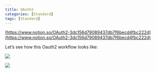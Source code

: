 ```yaml
---
title: OAuth2
categories: [Standard]
tags: [Standard]
---
```


[https://www.notion.so/OAuth2-3dc156d79089437db7f6becd4fbc222d](https://www.notion.so/OAuth2-3dc156d79089437db7f6becd4fbc222d)


Let’s see how this Oauth2 workflow looks like:


![](https://prod-files-secure.s3.us-west-2.amazonaws.com/9960fb2a-b75e-4bea-a8f9-b00925db1215/3bce41e0-99e8-4ebd-9701-e2bc9cbb79a2/Untitled.png?X-Amz-Algorithm=AWS4-HMAC-SHA256&X-Amz-Content-Sha256=UNSIGNED-PAYLOAD&X-Amz-Credential=ASIAZI2LB466YIKG47Q2%2F20251005%2Fus-west-2%2Fs3%2Faws4_request&X-Amz-Date=20251005T202145Z&X-Amz-Expires=3600&X-Amz-Security-Token=IQoJb3JpZ2luX2VjEOP%2F%2F%2F%2F%2F%2F%2F%2F%2F%2FwEaCXVzLXdlc3QtMiJHMEUCIQCRGhluskbORum1dSRHtdIzFiGdfTCSlWJKmu3RHKnItwIgIBecXWAN%2B9yCbE5qZiV%2FGYh%2B8sZ%2F0ZRWWohBzm9fvsIq%2FwMIfBAAGgw2Mzc0MjMxODM4MDUiDEzZnk5Mgh6qAZ5WVircA5HAyVTIYp5TVMYv%2FpdSZIvJCGguiAnudFbF1zujjwaLyt8AO7PNqng4YQZh2vTfd0oMGgsujyFCZyJ2NyjK7zkHauoOU5XyMrGAlf%2FOl4dqTyFxzwVhuX4Sl0KhpdvJusCBGp%2BrwF66zFKYRUCR7lzJIQ1TSRBub8sEpgUnCtWjcZBF1DoBER8wVq4qPJ0BGfsODg70MP76TgqGreFkJxuOHalwaVd8tYS9IWSEyc6vtwX4eiC9LgoAz%2BFT8yZ7%2B%2FKIVAWx3kM5v9nRZ6l6l%2BSy8tELtGyEnBkMdpwKOpTxxl3IW3Re5%2F85AZ3NrhS3jFPSeDDuYZlwC2PGkxoWL6YfU1B8OHbKAVqQYfzyVQk5LWvMt8%2B6S%2B1oWgjWr4SZwJbCZyH7hIxyruoCe32kOOFoIMwuLzIcGnj%2B4Wdslx%2FQS%2B%2F21nqkisHuJw%2BrmxRdFM5ogHWxX5%2BBAzgQ1%2BqbYBuQCeMWT74x%2BgLs%2FY%2FnQ8qSwR75ZZmt7%2BT7kb%2FSfAxGIxubrBsS1fwPVqQX%2BPHwDvrmu3v4Ipssahqmw9xJNrksLRHsEXM3vgopxHN3moBxnH24mzFzqHe2jH7RDqNC%2BryYwUBnF%2BAFKf5BRS6lS1%2FsTYetUiXXlWQq6h4BMMj%2BiscGOqUBDO425RukTuBqO3m8ZHV%2BfWn4QZwD2CmxgMGAI4RC4H6ELY%2Fb7BzUgsqRLHRbLnBb3dX%2FV4uB%2FTGu4wux0EEXx%2FlOwRpPP%2B7O8oD3UryF7RoFPDNvhOV9D3rfH%2F70%2BLn8%2FxMY41bRLbIBXswqj08ejZit6OxmSyq2FABhSdvMThODwjh%2BI%2BQF3E089ltZwfkU0iAEGpSiunsLd%2F0PYQ5TiZ6PVdBY&X-Amz-Signature=a3303f0725aea008868389fddcf0cad23215d4eb5da878254d5045eb8e41ec05&X-Amz-SignedHeaders=host&x-amz-checksum-mode=ENABLED&x-id=GetObject)


![](https://prod-files-secure.s3.us-west-2.amazonaws.com/9960fb2a-b75e-4bea-a8f9-b00925db1215/27d32b66-de43-41de-80f7-7edb81d1190f/Untitled.png?X-Amz-Algorithm=AWS4-HMAC-SHA256&X-Amz-Content-Sha256=UNSIGNED-PAYLOAD&X-Amz-Credential=ASIAZI2LB466YIKG47Q2%2F20251005%2Fus-west-2%2Fs3%2Faws4_request&X-Amz-Date=20251005T202145Z&X-Amz-Expires=3600&X-Amz-Security-Token=IQoJb3JpZ2luX2VjEOP%2F%2F%2F%2F%2F%2F%2F%2F%2F%2FwEaCXVzLXdlc3QtMiJHMEUCIQCRGhluskbORum1dSRHtdIzFiGdfTCSlWJKmu3RHKnItwIgIBecXWAN%2B9yCbE5qZiV%2FGYh%2B8sZ%2F0ZRWWohBzm9fvsIq%2FwMIfBAAGgw2Mzc0MjMxODM4MDUiDEzZnk5Mgh6qAZ5WVircA5HAyVTIYp5TVMYv%2FpdSZIvJCGguiAnudFbF1zujjwaLyt8AO7PNqng4YQZh2vTfd0oMGgsujyFCZyJ2NyjK7zkHauoOU5XyMrGAlf%2FOl4dqTyFxzwVhuX4Sl0KhpdvJusCBGp%2BrwF66zFKYRUCR7lzJIQ1TSRBub8sEpgUnCtWjcZBF1DoBER8wVq4qPJ0BGfsODg70MP76TgqGreFkJxuOHalwaVd8tYS9IWSEyc6vtwX4eiC9LgoAz%2BFT8yZ7%2B%2FKIVAWx3kM5v9nRZ6l6l%2BSy8tELtGyEnBkMdpwKOpTxxl3IW3Re5%2F85AZ3NrhS3jFPSeDDuYZlwC2PGkxoWL6YfU1B8OHbKAVqQYfzyVQk5LWvMt8%2B6S%2B1oWgjWr4SZwJbCZyH7hIxyruoCe32kOOFoIMwuLzIcGnj%2B4Wdslx%2FQS%2B%2F21nqkisHuJw%2BrmxRdFM5ogHWxX5%2BBAzgQ1%2BqbYBuQCeMWT74x%2BgLs%2FY%2FnQ8qSwR75ZZmt7%2BT7kb%2FSfAxGIxubrBsS1fwPVqQX%2BPHwDvrmu3v4Ipssahqmw9xJNrksLRHsEXM3vgopxHN3moBxnH24mzFzqHe2jH7RDqNC%2BryYwUBnF%2BAFKf5BRS6lS1%2FsTYetUiXXlWQq6h4BMMj%2BiscGOqUBDO425RukTuBqO3m8ZHV%2BfWn4QZwD2CmxgMGAI4RC4H6ELY%2Fb7BzUgsqRLHRbLnBb3dX%2FV4uB%2FTGu4wux0EEXx%2FlOwRpPP%2B7O8oD3UryF7RoFPDNvhOV9D3rfH%2F70%2BLn8%2FxMY41bRLbIBXswqj08ejZit6OxmSyq2FABhSdvMThODwjh%2BI%2BQF3E089ltZwfkU0iAEGpSiunsLd%2F0PYQ5TiZ6PVdBY&X-Amz-Signature=5136caf01d8be1c6c7f637cd11bc127be658b0a2c440a478bccf24715ace88e0&X-Amz-SignedHeaders=host&x-amz-checksum-mode=ENABLED&x-id=GetObject)


